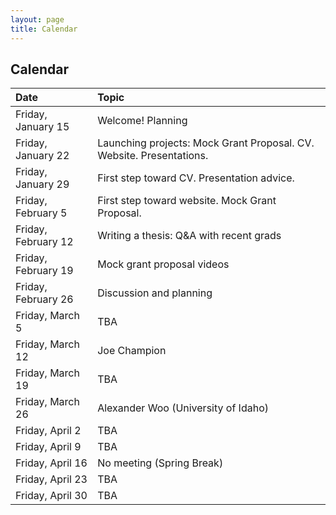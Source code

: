 ```yaml
---
layout: page
title: Calendar
---
```


## Calendar

| Date | Topic |
| :--- | :--- |
| Friday, January 15 | Welcome! Planning |
| Friday, January 22 | Launching projects: Mock Grant Proposal. CV. Website. Presentations. |
| Friday, January 29 | First step toward CV. Presentation advice. |
| Friday, February 5 | First step toward website. Mock Grant Proposal. |
| Friday, February 12 | Writing a thesis: Q&A with recent grads |
| Friday, February 19 | Mock grant proposal videos |
| Friday, February 26 | Discussion and planning |
| Friday, March 5 | TBA |
| Friday, March 12 | Joe Champion |
| Friday, March 19 | TBA |
| Friday, March 26 | Alexander Woo (University of Idaho) |
| Friday, April 2 | TBA |
| Friday, April 9 | TBA |
| Friday, April 16 | No meeting (Spring Break) |
| Friday, April 23 | TBA |
| Friday, April 30 | TBA |
